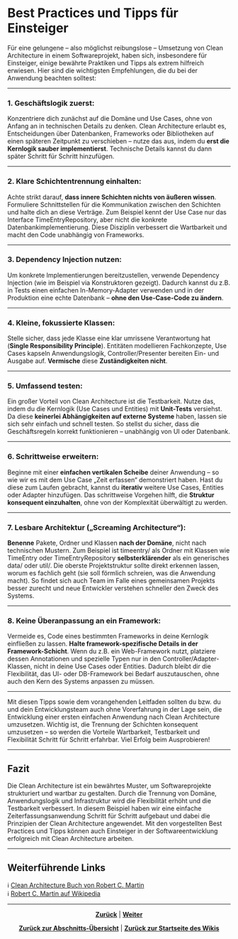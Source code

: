 # Best Practices und Tipps für Einsteiger

Für eine gelungene – also möglichst reibungslose – Umsetzung von Clean Architecture in einem Softwareprojekt, haben sich, insbesondere für Einsteiger, einige bewährte Praktiken und Tipps als extrem hilfreich erwiesen. Hier sind die wichtigsten Empfehlungen, die du bei der Anwendung beachten solltest:

---

### 1. Geschäftslogik zuerst: 
Konzentriere dich zunächst auf die Domäne und Use Cases, ohne von Anfang an in technischen Details zu denken. Clean Architecture erlaubt es, Entscheidungen über Datenbanken, Frameworks oder Bibliotheken auf einen späteren Zeitpunkt zu verschieben – nutze das aus, indem du **erst die Kernlogik sauber implementierst**. Technische Details kannst du dann später Schritt für Schritt hinzufügen.

---

### 2. Klare Schichtentrennung einhalten: 
Achte strikt darauf, **dass innere Schichten nichts von äußeren wissen**. Formuliere Schnittstellen für die Kommunikation zwischen den Schichten und halte dich an diese Verträge. Zum Beispiel kennt der Use Case nur das Interface TimeEntryRepository, aber nicht die konkrete Datenbankimplementierung. Diese Disziplin verbessert die Wartbarkeit und macht den Code unabhängig von Frameworks.

---

### 3. Dependency Injection nutzen: 
Um konkrete Implementierungen bereitzustellen, verwende Dependency Injection (wie im Beispiel via Konstruktoren gezeigt). Dadurch kannst du z.B. in Tests einen einfachen In-Memory-Adapter verwenden und in der Produktion eine echte Datenbank – **ohne den Use-Case-Code zu ändern**.

---

### 4. Kleine, fokussierte Klassen: 
Stelle sicher, dass jede Klasse eine klar umrissene Verantwortung hat (**Single Responsibility Principle**). Entitäten modellieren Fachkonzepte, Use Cases kapseln Anwendungslogik, Controller/Presenter bereiten Ein- und Ausgabe auf. **Vermische** diese **Zuständigkeiten nicht**.

---

### 5. Umfassend testen: 
Ein großer Vorteil von Clean Architecture ist die Testbarkeit. Nutze das, indem du die Kernlogik (Use Cases und Entities) mit **Unit-Tests** versiehst. Da diese **keinerlei Abhängigkeiten auf externe Systeme** haben, lassen sie sich sehr einfach und schnell testen. So stellst du sicher, dass die Geschäftsregeln korrekt funktionieren – unabhängig von UI oder Datenbank.

---

### 6. Schrittweise erweitern: 
Beginne mit einer **einfachen vertikalen Scheibe** deiner Anwendung – so wie wir es mit dem Use Case „Zeit erfassen“ demonstriert haben. Hast du diese zum Laufen gebracht, kannst du **iterativ** weitere Use Cases, Entities oder Adapter hinzufügen. Das schrittweise Vorgehen hilft, die **Struktur konsequent einzuhalten**, ohne von der Komplexität überwältigt zu werden.

---

### 7. Lesbare Architektur („Screaming Architecture“): 
**Benenne** Pakete, Ordner und Klassen **nach der Domäne**, nicht nach technischen Mustern. Zum Beispiel ist timeentry/ als Ordner mit Klassen wie TimeEntry oder TimeEntryRepository **selbsterklärender** als ein generisches data/ oder util/. Die oberste Projektstruktur sollte direkt erkennen lassen, worum es fachlich geht (sie soll förmlich schreien, was die Anwendung macht). So findet sich auch Team im Falle eines gemeinsamen Projekts besser zurecht und neue Entwickler verstehen schneller den Zweck des Systems.

---

### 8. Keine Überanpassung an ein Framework: 
Vermeide es, Code eines bestimmten Frameworks in deine Kernlogik einfließen zu lassen. **Halte framework-spezifische Details in der Framework-Schicht**. Wenn du z.B. ein Web-Framework nutzt, platziere dessen Annotationen und spezielle Typen nur in den Controller/Adapter-Klassen, nicht in deine Use Cases oder Entities. Dadurch bleibt dir die Flexibilität, das UI- oder DB-Framework bei Bedarf auszutauschen, ohne auch den Kern des Systems anpassen zu müssen.

---

Mit diesen Tipps sowie dem vorangehenden Leitfaden sollten du bzw. du und dein Entwicklungsteam auch ohne Vorerfahrung in der Lage sein, die Entwicklung einer ersten einfachen Anwendung nach Clean Architecture umzusetzen. Wichtig ist, die Trennung der Schichten konsequent umzusetzen – so werden die Vorteile Wartbarkeit, Testbarkeit und Flexibilität Schritt für Schritt erfahrbar. Viel Erfolg beim Ausprobieren!

---

## Fazit

Die Clean Architecture ist ein bewährtes Muster, um Softwareprojekte strukturiert und wartbar zu gestalten. Durch die Trennung von Domäne, Anwendungslogik und Infrastruktur wird die Flexibilität erhöht und die Testbarkeit verbessert. In diesem Beispiel haben wir eine einfache Zeiterfassungsanwendung Schritt für Schritt aufgebaut und dabei die Prinzipien der Clean Architecture angewendet. Mit den vorgestellten Best Practices und Tipps können auch Einsteiger in der Softwareentwicklung erfolgreich mit Clean Architecture arbeiten.

---


## Weiterführende Links

ℹ️ [Clean Architecture Buch von Robert C. Martin](https://www.oreilly.com/library/view/clean-architecture-a/9780134494272/) <br>
ℹ️ [Robert C. Martin auf Wikipedia](https://en.wikipedia.org/wiki/Robert_C._Martin)

---

<p align="center">
<a href="/docs/06-entwicklung/02-clean_architecture/01-praxisbeispiel/README.md"><strong>Zurück</strong></a> | 
<a href="/docs/06-entwicklung/03-lizenzen_und_opensource/README.md"><strong>Weiter</strong></a>
</p>

<p align="center">
<a href="/docs/06-entwicklung/02-architekturen/01-clean_architecture/README.md/#dieses-kapitel-beinhaltet-folgende-abschnitte"><strong>Zurück zur Abschnitts-Übersicht</strong></a> | <a href="/docs/00-willkommen/README.md"><strong>Zurück zur Startseite des Wikis</strong></a>
</p>